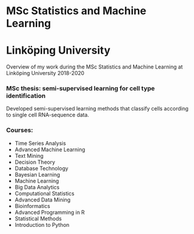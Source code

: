 # MSc Statistics and Machine Learning
# Linköping University
Overview of my work during the MSc Statistics and Machine Learning at Linköping University 2018-2020

### MSc thesis: semi-supervised learning for cell type identification
Developed semi-supervised learning methods that classify cells according to single cell RNA-sequence data.

### Courses:
* Time Series Analysis
* Advanced Machine Learning
* Text Mining
* Decision Theory
* Database Technology
* Bayesian Learning
* Machine Learning
* Big Data Analytics
* Computational Statistics
* Advanced Data Mining
* Bioinformatics
* Advanced Programming in R
* Statistical Methods
* Introduction to Python
